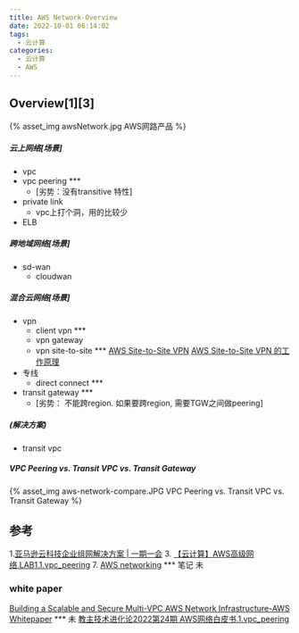 ```yaml
---
title: AWS Network-Overview
date: 2022-10-01 06:14:02
tags:
  - 云计算
categories:
  - 云计算  
  - AWS
---
```


<p></p>
<!-- more -->

## Overview[1][3]
{% asset_img   awsNetwork.jpg AWS网路产品 %}


##### 云上网络[场景]
+ vpc
+ vpc peering ***
  - [劣势：没有transitive 特性]
+ private link
  - vpc上打个洞，用的比较少
+ ELB 

##### 跨地域网络[场景]
+ sd-wan    
  + cloudwan  

##### 混合云网络[场景]
+ vpn
  + client vpn ***
  + vpn gateway  
  + vpn site-to-site *** 
    [AWS Site-to-Site VPN](https://zhuanlan.zhihu.com/p/395805857)
    [AWS Site-to-Site VPN 的工作原理](https://docs.aws.amazon.com/zh_cn/vpn/latest/s2svpn/how_it_works.html)
+ 专线
  + direct connect ***
+ transit gateway ***
  - [劣势： 不能跨region. 如果要跨region, 需要TGW之间做peering] 

##### (解决方案)
+ transit vpc

##### VPC Peering vs. Transit VPC vs. Transit Gateway
{% asset_img   aws-network-compare.JPG  VPC Peering vs. Transit VPC vs. Transit Gateway  %}


## 参考
1.[亚马逊云科技企业组网解决方案 | 一期一会](https://www.bilibili.com/video/BV1gQ4y1k7LH/)
3. [【云计算】AWS高级网络.LAB1.1.vpc_peering](https://www.bilibili.com/video/BV1CG41137bx/)
7. [AWS networking](https://www.zhihu.com/column/c_1520366118765621248) *** 笔记  未

### white paper
[Building a Scalable and Secure Multi-VPC AWS Network Infrastructure-AWS Whitepaper](https://d1.awsstatic.com/whitepapers/building-a-scalable-and-secure-multi-vpc-aws-network-infrastructure.pdf) ***  未
[教主技术进化论2022第24期 AWS网络白皮书.1.vpc_peering](https://www.bilibili.com/video/BV1Cd4y1377m/) 





